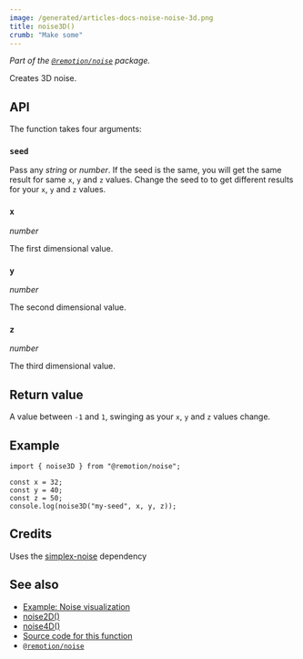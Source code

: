 ```yaml
---
image: /generated/articles-docs-noise-noise-3d.png
title: noise3D()
crumb: "Make some"
---
```


_Part of the [`@remotion/noise`](/docs/noise) package._

Creates 3D noise.

## API

The function takes four arguments:

### `seed`

Pass any _string_ or _number_. If the seed is the same, you will get the same result for same `x`, `y` and `z` values. Change the seed to to get different results for your `x`, `y` and `z` values.

### `x`

_number_

The first dimensional value.

### `y`

_number_

The second dimensional value.

### `z`

_number_

The third dimensional value.

## Return value

A value between `-1` and `1`, swinging as your `x`, `y` and `z` values change.

## Example

```tsx twoslash
import { noise3D } from "@remotion/noise";

const x = 32;
const y = 40;
const z = 50;
console.log(noise3D("my-seed", x, y, z));
```

## Credits

Uses the [simplex-noise](https://www.npmjs.com/package/simplex-noise) dependency

## See also

- [Example: Noise visualization](/docs/noise-visualization)
- [noise2D()](/docs/noise/noise-2d)
- [noise4D()](/docs/noise/noise-4d)
- [Source code for this function](https://github.com/remotion-dev/remotion/blob/main/packages/noise/src/index.ts)
- [`@remotion/noise`](/docs/noise)
